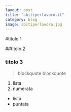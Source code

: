 ```yaml
---
layout: post
title: "abitiperlavoro.it"
category: blog
image: abitiperlavoro.jpg
---
```


#titolo 1

##titolo 2

### titolo 3

> blockquote
> blockquote

1. lista
2. numerata

+ lista
+ puntata

